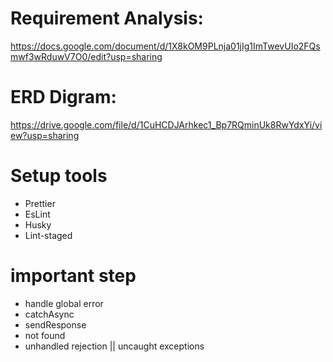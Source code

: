 # Requirement Analysis:
https://docs.google.com/document/d/1X8kOM9PLnja01jIg1ImTwevUIo2FQsmwf3wRduwV7O0/edit?usp=sharing

# ERD Digram:
https://drive.google.com/file/d/1CuHCDJArhkec1_Bp7RQminUk8RwYdxYi/view?usp=sharing

# Setup tools
- Prettier
- EsLint
- Husky
- Lint-staged

# important step
- handle global error
- catchAsync
- sendResponse
- not found 
- unhandled rejection || uncaught exceptions
